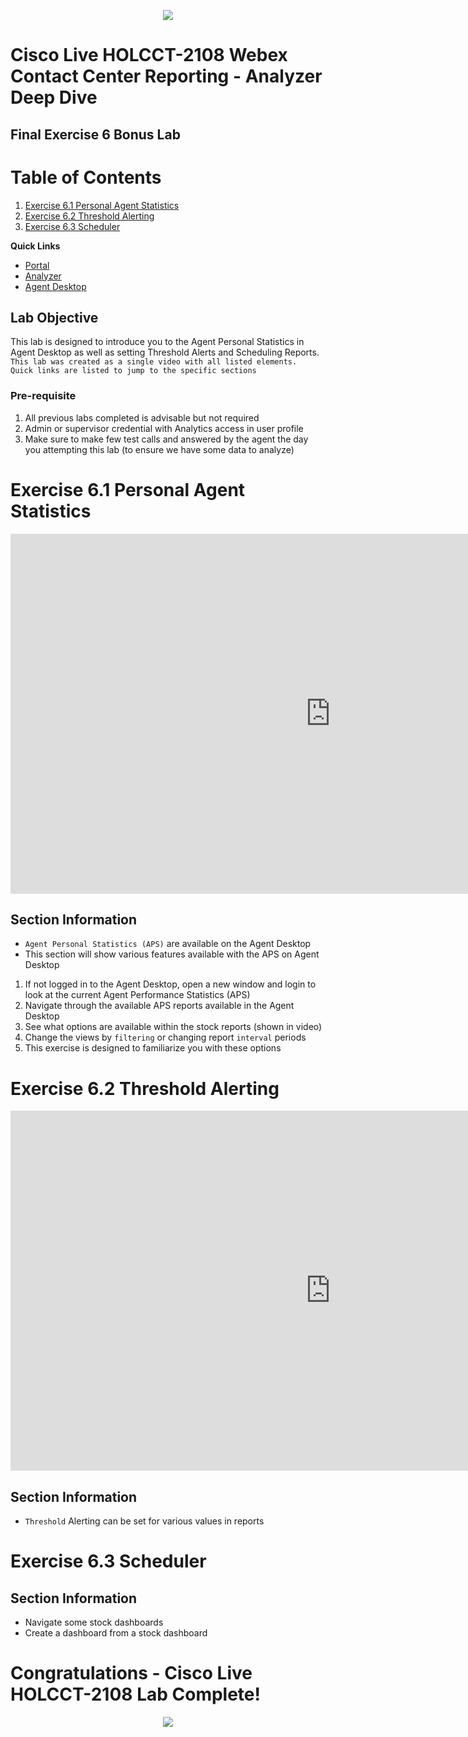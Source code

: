 <p align="center">
  <img src="https://ayankovs-ccp-s3.s3.eu-west-3.amazonaws.com/CiscoLiveLogo.jpg">
</p>

# Cisco Live HOLCCT-2108 Webex Contact Center Reporting - Analyzer Deep Dive
## Final Exercise 6 Bonus Lab


# Table of Contents
1. [Exercise 6.1 Personal Agent Statistics](#exercise-41-using-formulas-and-filters)
2. [Exercise 6.2 Threshold Alerting](#exercise-42-enhanced-field-compound-visualization-and-drill-down)
3. [Exercise 6.3 Scheduler](#exercise-42-enhanced-field-compound-visualization-and-drill-down)

**Quick Links**

* <a href="https://portal.wxcc-us1.cisco.com/portal" target="_blank">Portal</a>
* <a href="https://analyzer.wxcc-us1.cisco.com/analyzer/home" target="_blank">Analyzer</a>
* <a href="https://desktop.wxcc-us1.cisco.com" target="_blank">Agent Desktop</a>


## Lab Objective

This lab is designed to introduce you to the Agent Personal Statistics in Agent Desktop as well as setting Threshold Alerts and Scheduling Reports. 
`This lab was created as a single video with all listed elements.  Quick links are listed to jump to the specific sections`

### Pre-requisite

1. All previous labs completed is advisable but not required
2. Admin or supervisor credential with Analytics access in user profile
3. Make sure to make few test calls and answered by the agent the day you attempting this lab (to ensure we have some data to analyze)

# Exercise 6.1 Personal Agent Statistics

<iframe width="1024" height="576" src="https://youtube.com/embed/NBwnjKByJB4I?rel=0" title="Exercise 6.1 Agent Personal Statistics" frameborder="0" allow="accelerometer; autoplay; clipboard-write; encrypted-media; gyroscope; picture-in-picture" allowfullscreen></iframe>

## Section Information
- `Agent Personal Statistics (APS)` are available on the Agent Desktop
- This section will show various features available with the APS on Agent Desktop

1. If not logged in to the Agent Desktop, open a new window and login to look at the current Agent Performance Statistics (APS)
2. Navigate through the available APS reports available in the Agent Desktop
3. See what options are available within the stock reports (shown in video)
4. Change the views by `filtering` or changing report `interval` periods
5. This exercise is designed to familiarize you with these options 

# Exercise 6.2 Threshold Alerting

<iframe width="1024" height="576" src="https://youtube.com/embed/NBwnjKByJB4I?start=175" title="Exercise 6.1 Agent Personal Statistics" frameborder="0" allow="accelerometer; autoplay; clipboard-write; encrypted-media; gyroscope; picture-in-picture" allowfullscreen></iframe>

## Section Information
- `Threshold` Alerting can be set for various values in reports


# Exercise 6.3 Scheduler


## Section Information
- Navigate some stock dashboards
- Create a dashboard from a stock dashboard

# Congratulations - Cisco Live HOLCCT-2108 Lab Complete!

<p align="center">
<img src="https://user-images.githubusercontent.com/75790934/113780553-fe71f580-96f4-11eb-85c3-0fa7064794b5.gif">
</p>
